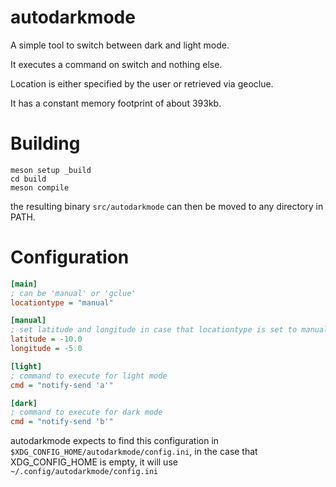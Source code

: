 # autodarkmode

A simple tool to switch between dark and light mode.

It executes a command on switch and nothing else.

Location is either specified by the user or retrieved via geoclue.

It has a constant memory footprint of about 393kb.

# Building
```
meson setup _build
cd build
meson compile
```
the resulting binary `src/autodarkmode` can then be moved to any directory in PATH.

# Configuration
```ini
[main]
; can be 'manual' or 'gclue'
locationtype = "manual"

[manual]
; set latitude and longitude in case that locationtype is set to manual
latitude = -10.0
longitude = -5.0

[light]
; command to execute for light mode
cmd = "notify-send 'a'"

[dark]
; command to execute for dark mode
cmd = "notify-send 'b'"
```
autodarkmode expects to find this configuration in `$XDG_CONFIG_HOME/autodarkmode/config.ini`, in the case that XDG_CONFIG_HOME is empty, it will use `~/.config/autodarkmode/config.ini`
